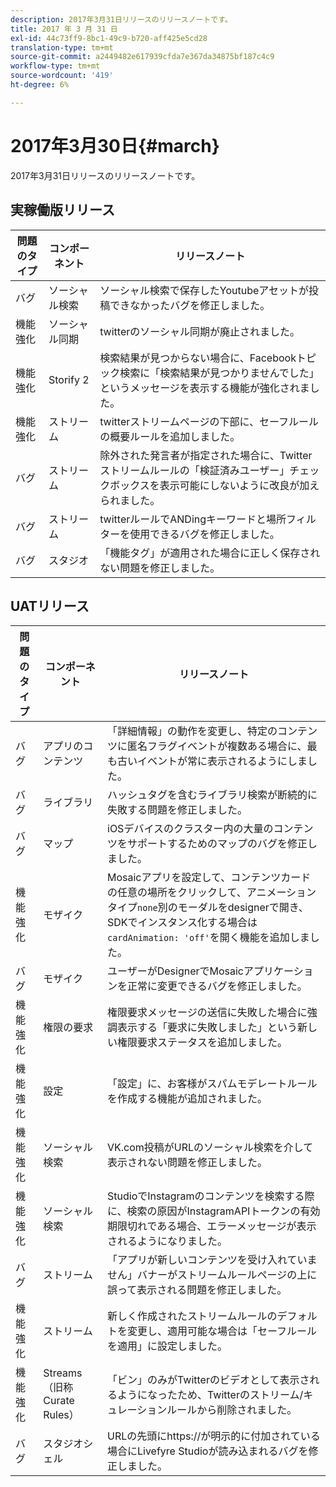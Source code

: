 ```yaml
---
description: 2017年3月31日リリースのリリースノートです。
title: 2017 年 3 月 31 日
exl-id: 44c73ff9-8bc1-49c9-b720-aff425e5cd28
translation-type: tm+mt
source-git-commit: a2449482e617939cfda7e367da34875bf187c4c9
workflow-type: tm+mt
source-wordcount: '419'
ht-degree: 6%

---
```


# 2017年3月30日{#march}

2017年3月31日リリースのリリースノートです。

## 実稼働版リリース

| 問題のタイプ | コンポーネント | リリースノート |
|---|---|---|
| バグ | ソーシャル検索 | ソーシャル検索で保存したYoutubeアセットが投稿できなかったバグを修正しました。 |
| 機能強化 | ソーシャル同期 | twitterのソーシャル同期が廃止されました。 |
| 機能強化 | Storify 2 | 検索結果が見つからない場合に、Facebookトピック検索に「検索結果が見つかりませんでした」というメッセージを表示する機能が強化されました。 |
| 機能強化 | ストリーム | twitterストリームページの下部に、セーフルールの概要ルールを追加しました。 |
| バグ | ストリーム | 除外された発言者が指定された場合に、Twitterストリームルールの「検証済みユーザー」チェックボックスを表示可能にしないように改良が加えられました。 |
| バグ | ストリーム | twitterルールでANDingキーワードと場所フィルターを使用できるバグを修正しました。 |
| バグ | スタジオ | 「機能タグ」が適用された場合に正しく保存されない問題を修正しました。 |

## UATリリース

| 問題のタイプ | コンポーネント | リリースノート |
|---|---|---|
| バグ | アプリのコンテンツ | 「詳細情報」の動作を変更し、特定のコンテンツに匿名フラグイベントが複数ある場合に、最も古いイベントが常に表示されるようにしました。 |
| バグ | ライブラリ | ハッシュタグを含むライブラリ検索が断続的に失敗する問題を修正しました。 |
| バグ | マップ | iOSデバイスのクラスター内の大量のコンテンツをサポートするためのマップのバグを修正しました。 |
| 機能強化 | モザイク | Mosaicアプリを設定して、コンテンツカードの任意の場所をクリックして、アニメーションタイプ`none`別のモーダルをdesignerで開き、SDKでインスタンス化する場合は`cardAnimation: 'off'`を開く機能を追加しました。 |
| バグ | モザイク | ユーザーがDesignerでMosaicアプリケーションを正常に変更できるバグを修正しました。 |
| 機能強化 | 権限の要求 | 権限要求メッセージの送信に失敗した場合に強調表示する「要求に失敗しました」という新しい権限要求ステータスを追加しました。 |
| 機能強化 | 設定 | 「設定」に、お客様がスパムモデレートルールを作成する機能が追加されました。 |
| 機能強化 | ソーシャル検索 | VK.com投稿がURLのソーシャル検索を介して表示されない問題を修正しました。 |
| 機能強化 | ソーシャル検索 | StudioでInstagramのコンテンツを検索する際に、検索の原因がInstagramAPIトークンの有効期限切れである場合、エラーメッセージが表示されるようになりました。 |
| バグ | ストリーム | 「アプリが新しいコンテンツを受け入れていません」バナーがストリームルールページの上に誤って表示される問題を修正しました。 |
| 機能強化 | ストリーム | 新しく作成されたストリームルールのデフォルトを変更し、適用可能な場合は「セーフルールを適用」に設定しました。 |
| 機能強化 | Streams（旧称Curate Rules） | 「ビン」のみがTwitterのビデオとして表示されるようになったため、Twitterのストリーム/キュレーションルールから削除されました。 |
| バグ | スタジオシェル | URLの先頭にhttps://が明示的に付加されている場合にLivefyre Studioが読み込まれるバグを修正しました。 |
